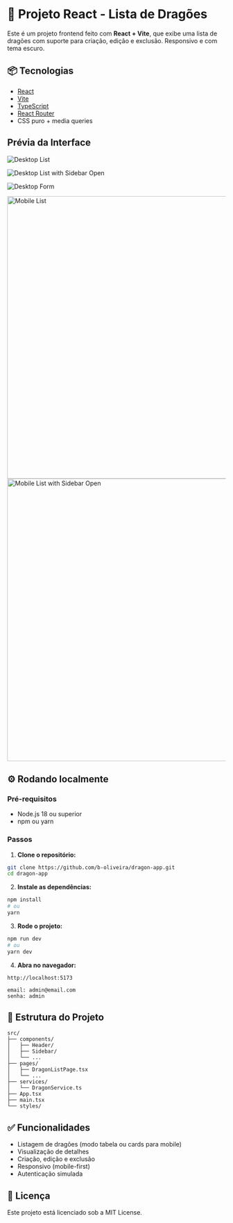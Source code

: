 # 🐉 Projeto React - Lista de Dragões

Este é um projeto frontend feito com **React + Vite**, que exibe uma lista de dragões com suporte para criação, edição e exclusão. Responsivo e com tema escuro.

## 📦 Tecnologias

- [React](https://react.dev/)
- [Vite](https://vitejs.dev/)
- [TypeScript](https://www.typescriptlang.org/)
- [React Router](https://reactrouter.com/)
- CSS puro + media queries

## Prévia da Interface

![Desktop List](./public/image-list.png)

![Desktop List with Sidebar Open](./public/image-list2.png)

![Desktop Form](./public/image-register.png)

<p>
  <img src="./public/image-mobile-list.png" alt="Mobile List" height="650" />
  <img src="./public/image-mobile-list2.png" alt="Mobile List with Sidebar Open" height="650" />
</p>

## ⚙️ Rodando localmente

### Pré-requisitos

- Node.js 18 ou superior
- npm ou yarn

### Passos

1. **Clone o repositório:**

```bash
git clone https://github.com/b-oliveira/dragon-app.git
cd dragon-app
```

2. **Instale as dependências:**

```bash
npm install
# ou
yarn
```

3. **Rode o projeto:**

```bash
npm run dev
# ou
yarn dev
```

4. **Abra no navegador:**

```
http://localhost:5173

email: admin@email.com
senha: admin
```

## 📁 Estrutura do Projeto

```
src/
├── components/
│   ├── Header/
│   ├── Sidebar/
│   └── ...
├── pages/
│   ├── DragonListPage.tsx
│   └── ...
├── services/
│   └── DragonService.ts
├── App.tsx
├── main.tsx
└── styles/
```

## ✅ Funcionalidades

- Listagem de dragões (modo tabela ou cards para mobile)
- Visualização de detalhes
- Criação, edição e exclusão
- Responsivo (mobile-first)
- Autenticação simulada

## 📝 Licença

Este projeto está licenciado sob a MIT License.
